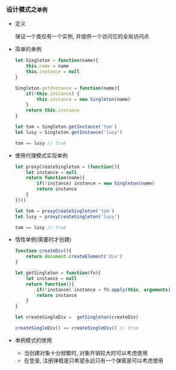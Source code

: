 ### 设计模式之`单例`

- 定义

  保证一个类仅有一个实例, 并提供一个访问它的全局访问点

- 简单的单例

  ```javascript
  let Singleton = function(name){
      this.name = name
      this.instance = null
  }
  
  Singleton.getInstance = function(name){
      if(!this.instance) {
          this.instance = new Singleton(name)
      }
      return this.instance
  }
  
  let tom = Singleton.getInstance('tom')
  let lusy = Singleton.getInstance('lusy')
  
  tom == lusy // true
  ```

- 使用代理模式实现单例

  ```javascript
  let proxyCreateSingleton = (function(){
      let instance = null
      return function(name){
          if(!instance) instance = new Singleton(name)
          return instance
      }
  })()
  
  let tom = proxyCreateSingleton('tom')
  let lusy = proxyCreateSingleton('lusy')
  
  tom == lusy // true
  ```

- 惰性单例(需要时才创建)

  ```javascript
  function createDiv(){
      return document.createElement('div')
  }
  
  let getSingleton = function(fn){
      let instance = null
      return function(){
          if(!instance) instance = fn.apply(this, arguments)
          return instance
      }
  }
  
  let createSingleDiv =  getSingleton(createDiv)
  
  createSingleDiv() == createSingleDiv() // true
  ```

- 单例模式的使用
  - 当创建对象十分频繁时, 对象开销较大时可以考虑使用
  - 在登录, 注册弹框是只希望永远只有一个弹窗是可以考虑使用